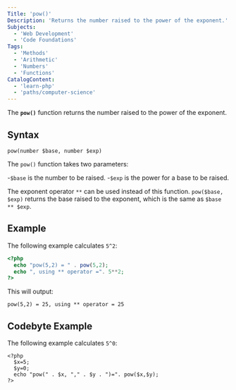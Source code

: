 ```yaml
---
Title: 'pow()'
Description: 'Returns the number raised to the power of the exponent.'
Subjects:
  - 'Web Development'
  - 'Code Foundations'
Tags:
  - 'Methods'
  - 'Arithmetic'
  - 'Numbers'
  - 'Functions'
CatalogContent:
  - 'learn-php'
  - 'paths/computer-science'
---
```


The **`pow()`** function returns the number raised to the power of the exponent.

## Syntax

```pseudo
pow(number $base, number $exp)
```

The `pow()` function takes two parameters:

-`$base` is the number to be raised. -`$exp` is the power for a base to be raised.

The exponent operator `**` can be used instead of this function. `pow($base, $exp)` returns the base raised to the exponent, which is the same as `$base ** $exp`.

## Example

The following example calculates `5^2`:

```php
<?php
  echo "pow(5,2) = " . pow(5,2);
  echo ", using ** operator =". 5**2;
?>
```

This will output:

```shell
pow(5,2) = 25, using ** operator = 25
```

## Codebyte Example

The following example calculates `5^0`:

```codebyte/php
<?php
  $x=5;
  $y=0;
  echo "pow(" . $x, "," . $y . ")=". pow($x,$y);
?>
```
